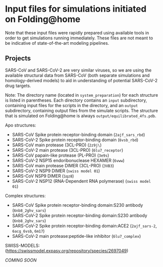 # Input files for simulations initiated on Folding@home

Note that these input files were rapidly prepared using available tools in order to get simulations running immediately. These files are not meant to be indicative of state-of-the-art modeling pipelines.

## Projects

SARS-CoV and SARS-CoV-2 are very similar viruses, so we are using the available structural data from SARS-CoV (both separate simulations and homology-derived models) to aid in understanding of potential SARS-CoV-2 drug targets.

Note: The directory name (located in `system_preparation`) for each structure is listed in parentheses.
Each directory contains an `input` subdirectory, containing input files for the scripts in the directory, and an `output` 
subdirectory, containing output files from the simulate scripts. The structure that is simulated on Folding@home is always `output/equilibrated_4fs.pdb`.

Apo structures:
- SARS-CoV Spike protein receptor-binding domain (`2ajf_sars_rbd`)
- SARS-CoV-2 Spike protein receptor-binding domain (`6vsb_rbd`)
- SARS-CoV main protease (3CL-PRO) (`2z9j\`)
- SARS-CoV-2 main protease (3CL-PRO) (`6lu7_receptor`)
- SARS-CoV papain-like protease (PL-PRO) (`3e9s`)
- SARS-CoV-2 NSP15 endoribonuclease HEXAMER (`6vww`)
- SARS-CoV main protease DIMER (3CL-PRO) (`3VB3`)
- SARS-CoV-2 NSP9 DIMER (`swiss model 01`) 
- SARS-CoV NSP9 DIMER (`1qz8`)
- SARS-CoV-2 NSP12 (RNA-Dependent RNA polymerase) (`swiss model 01`)

Complex structures:
- SARS-CoV Spike protein receptor-binding domain:S230 antibody (`6nb8_2ghv_sars`)
- SARS-CoV-2 Spike protein receptor-binding domain:S230 antibody (`6nb8_2ghv_sars`)
- SARS-CoV-2 Spike protein receptor-binding domain:ACE2 (`2ajf_sars-2`, `6acg_6vsb`, `6m17`)
- SARS-CoV-2 main protease:peptide-like inhibitor (`6lu7_complex`)

SWISS-MODELS: (https://swissmodel.expasy.org/repository/species/2697049)

*COMING SOON*
